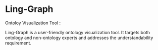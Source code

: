 # Ling-Graph
Ontoloy Visualization Tool :

Ling-Graph is a user-friendly ontology visualization tool. It targets both ontology and non-ontology experts and addresses the understandability requirement.
